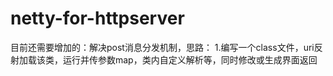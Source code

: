 # netty-for-httpserver

目前还需要增加的：解决post消息分发机制，思路：
1.编写一个class文件，uri反射加载该类，运行并传参数map，类内自定义解析等，同时修改或生成界面返回
